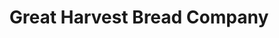 ---
title: "Great Harvest Bread Company"
url: /lake-orion/great-harvest-bread-company/
shop: Bäckerei
---